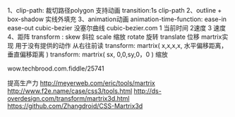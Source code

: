 
1、clip-path: 裁切路径polygon
          支持动画 transition:1s clip-path
2、outline + box-shadow 实线外填充
3、animation动画
    animation-time-function: ease-in ease-out
    cubic-bezier  没塞尔曲线 cubic-bezier.com
    1 当前时间 2速度 3 速度
4、距阵
  transform : skew 斜拉 scale 缩放 rotate 旋转 translate 位移
  martrix实现 用于没有提供的动作
  从右往前读
  transform: martrix( x,x,x,x, 水平偏移距离， 垂直偏移距离 )
  transform: martrix( sx, 0,0,sy,0，0 ) 缩放

  wow.techbrood.com.fiddle/25741

  提高生产力
    http://meyerweb.com/eric/tools/martrix
    http://www.f2e.name/case/css3/tools.html
    http://ds-overdesign.com/transform/martrix3d.html
    https://github.com/Zhangdroid/CSS-Martrix3d
